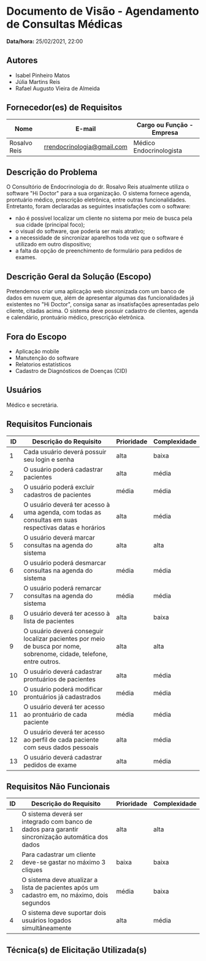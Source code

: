 # Documento de Visão - Agendamento de Consultas Médicas

**Data/hora:** 25/02/2021, 22:00  

## Autores
- Isabel Pinheiro Matos
- Júlia Martins Reis
- Rafael Augusto Vieira de Almeida

## Fornecedor(es) de Requisitos

| Nome | E-mail | Cargo ou Função - Empresa |
| --- | --- | --- |
|Rosalvo Reis|rrendocrinologia@gmail.com|Médico Endocrinologista|

## Descrição do Problema

O Consultório de Endocrinologia do dr. Rosalvo Reis atualmente utiliza o software "Hi Doctor" para a sua organização. O sistema fornece agenda, prontuário médico, prescrição eletrônica, entre outras funcionalidades. Entretanto, foram declaradas as seguintes insatisfações com o software: 
- não é possível localizar um cliente no sistema por meio de busca pela sua cidade (principal foco);
- o visual do software, que poderia ser mais atrativo;
- a necessidade de sincronizar aparelhos toda vez que o software é utilizado em outro dispositivo; 
- a falta da opção de preenchimento de formulário para pedidos de exames.

## Descrição Geral da Solução (Escopo)

Pretendemos criar uma aplicação web sincronizada com um banco de dados em nuvem que, além de apresentar algumas das funcionalidades já existentes no "Hi Doctor", consiga sanar as insatisfações apresentadas pelo cliente, citadas acima. O sistema deve possuir cadastro de clientes, agenda e calendário, prontuário médico, prescrição eletrônica.

## Fora do Escopo

- Aplicação mobile
- Manutenção do software
- Relatorios estatísticos
- Cadastro de Diagnósticos de Doenças (CID)

## Usuários

Médico e secretária.

## Requisitos Funcionais

| ID | Descrição do Requisito | Prioridade | Complexidade |
| --- | --- | --- | --- |
|1|Cada usuário deverá possuir seu login e senha| alta | baixa |
|2|O usuário poderá cadastrar pacientes| alta | média |
|3|O usuário poderá excluir cadastros de pacientes| média | média |
|4|O usuário deverá ter acesso à uma agenda, com todas as consultas em suas respectivas datas e horários| alta | média |
|5|O usuário deverá marcar consultas na agenda do sistema| alta | alta |
|6|O usuário poderá desmarcar consultas na agenda do sistema| média | média |
|7|O usuário poderá remarcar consultas na agenda do sistema| média | média |
|8|O usuário deverá ter acesso à lista de pacientes| alta | baixa |
|9|O usuário deverá conseguir localizar pacientes por meio de busca por nome, sobrenome, cidade, telefone, entre outros.| alta | alta |
|10|O usuário deverá cadastrar prontuários de pacientes| alta | média |
|10|O usuário poderá modificar prontuários já cadastrados| média | média |
|11|O usuário deverá ter acesso ao prontuário de cada paciente| média | média |
|12|O usuário deverá ter acesso ao perfil de cada paciente com seus dados pessoais| alta | média |
|13|O usuário deverá cadastrar pedidos de exame| alta | média |


## Requisitos Não Funcionais

| ID | Descrição do Requisito | Prioridade | Complexidade |
| --- | --- | --- | --- |
|1|O sistema deverá ser integrado com banco de dados para garantir sincronização automática dos dados| alta | alta |
|2|Para cadastrar um cliente deve-se gastar no máximo 3 cliques| baixa | baixa |
|3|O sistema deve atualizar a lista de pacientes após um cadastro em, no máximo, dois segundos| média | baixa |
|4|O sistema deve suportar dois usuários logados simultâneamente | alta | média |

## Técnica(s) de Elicitação Utilizada(s)

